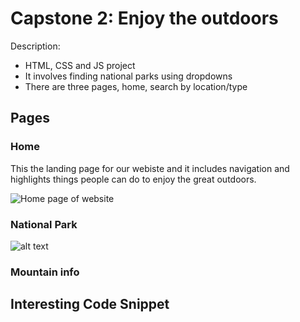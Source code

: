 # Capstone 2: Enjoy the outdoors

Description:
- HTML, CSS and JS project
- It involves finding national parks using dropdowns
- There are three pages, home, search by location/type

## Pages

### Home

This the landing page for our webiste and it includes navigation and highlights things people can do to enjoy the great outdoors.

![Home page of website](image.jpg)

### National Park
![alt text](image.jpg)

### Mountain info 

## Interesting Code Snippet